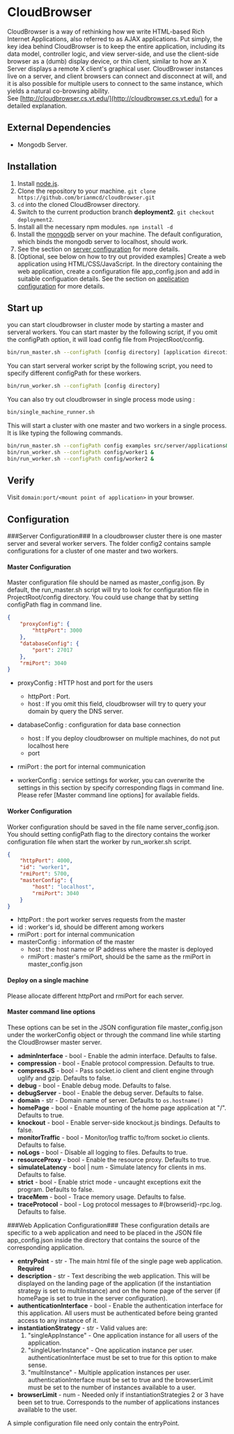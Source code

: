 CloudBrowser
============
CloudBrowser is a way of rethinking how we write HTML-based Rich Internet Applications, also referred to as AJAX applications.
Put simply, the key idea behind CloudBrowser is to keep the entire application, including its data model, controller logic, and view server-side,
and use the client-side browser as a (dumb) display device,
or thin client, similar to how an X Server displays a remote X client's graphical user.
CloudBrowser instances live on a server, and client browsers can connect and disconnect at will,
and it is also possible for multiple users to connect to the same instance, which yields a natural co-browsing ability.    
See [http://cloudbrowser.cs.vt.edu/](http://cloudbrowser.cs.vt.edu/) for a detailed explanation.

External Dependencies
---------------------

* Mongodb Server.

Installation 
--------------------
1. Install [node.js](http://nodejs.org/).
2. Clone the repository to your machine. `git clone https://github.com/brianmcd/cloudbrowser.git`
3. `cd` into the cloned CloudBrowser directory.
4. Switch to the current production branch **deployment2**. `git checkout deployment2`.
5. Install all the necessary npm modules. `npm install -d`
6. Install the [mongodb](http://www.mongodb.org/downloads) server on your machine. The default configuration, which binds the mongodb server to localhost, should work. 
5. See the section on [server configuration](#server-configuration) for more details. 
6. [Optional, see below on how to try out provided examples] Create a web application using HTML/CSS/JavaScript. In the directory containing the web application, create a configuration file app\_config.json and add in
suitable configuation details. See the section on [application configuration](#web-application-configuration) for more details.

Start up
----------
you can start cloudbrowser in cluster mode by starting a master and serveral workers.
You can start master by the following script, if you omit the configPath option, it will load config file from ProjectRoot/config.
```sh
bin/run_master.sh --configPath [config directory] [application direcoties...]
```

You can start serveral worker script by the following script, you need to specify different configPath for these workers.
```sh
bin/run_worker.sh --configPath [config directory]
```

You can also try out cloudbrowser in single process mode using :

```sh
bin/single_machine_runner.sh
```

This will start a cluster with one master and two workers in a single process. 
It is like typing the following commands. 

```sh
bin/run_master.sh --configPath config examples src/server/applications&
bin/run_worker.sh --configPath config/worker1 &
bin/run_worker.sh --configPath config/worker2 &
```

Verify
-----------
Visit `domain:port/<mount point of application>` in your browser.


Configuration
-------------

###Server Configuration###
In a cloudbrowser cluster there is one master server and several worker servers. The folder config2 contains sample configurations for a cluster of one master and two workers.

#### Master Configuration
Master configuration file should be named as master\_config.json. By default, the run\_master.sh script will try to look for configuration file in ProjectRoot/config directory. You could use change that by setting configPath flag in command line.

```json
{
    "proxyConfig": {
        "httpPort": 3000
    },
    "databaseConfig": {
        "port": 27017
    },
    "rmiPort": 3040
}
```


* proxyConfig : HTTP host and port for the users
    - httpPort : Port.
    - host : If you omit this field, cloudbrowser will try to query your domain by query the DNS server.
    
* databaseConfig : configuration for data base connection
    - host : If you deploy cloudbrowser on multiple machines, do not put localhost here
    - port
* rmiPort : the port for internal communication
* workerConfig :  service settings for worker, you can overwrite the settings in this section by specify corresponding flags in command line. Please refer [Master command line options] for available fields.

#### Worker Configuration
Worker configuration should be saved in the file name server\_config.json. You should setting configPath flag to the directory contains the worker configuration file when start the worker by run\_worker.sh script.

```json
{
    "httpPort": 4000,
    "id": "worker1",
    "rmiPort": 5700,
    "masterConfig": {
        "host": "localhost",
        "rmiPort": 3040
    }
}
```

* httpPort : the port worker serves requests from the master
* id : worker's id, should be different among workers
* rmiPort : port for internal communication
* masterConfig : information of the master 
    - host : the host name or IP address where the master is deployed
    - rmiPort : master's rmiPort, should be the same as the rmiPort in master\_config.json

#### Deploy on a single machine
Please allocate different httpPort and rmiPort for each server. 

#### Master command line options

These options can be set in the JSON configuration file master\_config.json under the workerConfig object or through the command line while starting the CloudBrowser master server.

* **adminInterface**      - bool - Enable the admin interface. Defaults to false.
* **compression**         - bool - Enable protocol compression. Defaults to true.
* **compressJS**          - bool - Pass socket.io client and client engine through uglify and gzip. Defaults to false.
* **debug**               - bool - Enable debug mode. Defaults to false.
* **debugServer**         - bool - Enable the debug server. Defaults to false.
* **domain**              - str  - Domain name of server. Defaults to `os.hostname()`
* **homePage**            - bool - Enable mounting of the home page application at "/". Defaults to true.
* **knockout**            - bool - Enable server-side knockout.js bindings. Defaults to false.
* **monitorTraffic**      - bool - Monitor/log traffic to/from socket.io clients. Defaults to false.
* **noLogs**              - bool - Disable all logging to files. Defaults to true.
* **resourceProxy**       - bool - Enable the resource proxy. Defaults to true.
* **simulateLatency**     - bool | num - Simulate latency for clients in ms. Defaults to false.
* **strict**              - bool - Enable strict mode - uncaught exceptions exit the program. Defaults to false.
* **traceMem**            - bool - Trace memory usage. Defaults to false.
* **traceProtocol**       - bool - Log protocol messages to #{browserid}-rpc.log. Defaults to false.



###Web Application Configuration###
These configuration details are specific to a web application and need to be placed in the JSON file app\_config.json inside the directory
that contains the source of the corresponding application.

* **entryPoint**                - str  - The main html file of the single page web application. **Required**
* **description**               - str  - Text describing the web application.
This will be displayed on the landing page of the application (if the instantiation strategy is set to multiInstance)
and on the home page of the server (if homePage is set to true in the server configuration).
* **authenticationInterface**   - bool - Enable the authentication interface for this application.
All users must be authenticated before being granted access to any instance of it.
* **instantiationStrategy**     - str  - Valid values are:
    1. "singleAppInstance" - One application instance for all users of the application.
    2. "singleUserInstance" - One application instance per user. authenticationInterface must be set to true for this option to make sense.
    3. "multiInstance"  - Multiple application instances per user.
authenticationInterface must be set to true and the browserLimit must be set to the number of instances available to a user.
* **browserLimit**  - num - Needed only if instantiationStrategies 2 or 3 have been set to true. Corresponds to the number of applications instances
available to the user. 

A simple configuration file need only contain the entryPoint.
